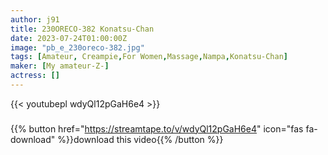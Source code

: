 ```yaml
---
author: j91
title: 230ORECO-382 Konatsu-Chan
date: 2023-07-24T01:00:00Z
image: "pb_e_230oreco-382.jpg"
tags: [Amateur, Creampie,For Women,Massage,Nampa,Konatsu-Chan]
maker: [My amateur-Z-]
actress: []
---
```



{{< youtubepl wdyQl12pGaH6e4 >}}
###

{{% button href="https://streamtape.to/v/wdyQl12pGaH6e4" icon="fas fa-download" %}}download this video{{% /button %}}

